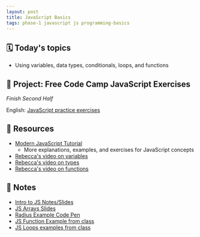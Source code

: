 ```yaml
---
layout: post
title: JavaScript Basics
tags: phase-1 javascript js programming-basics
---
```


## 🗓️ Today's topics

- Using variables, data types, conditionals, loops, and functions

## 🎯 Project: Free Code Camp JavaScript Exercises
_Finish Second Half_

English:
[JavaScript practice exercises](https://www.freecodecamp.org/learn/javascript-algorithms-and-data-structures/#basic-javascript) 


## 🔖 Resources
- [Modern JavaScript Tutorial](https://javascript.info/js) 
  - More explanations, examples, and exercises for JavaScript concepts
- [Rebecca's video on variables](https://vimeo.com/showcase/7220986/video/426872305)
- [Rebecca's video on types](https://vimeo.com/showcase/7220986/video/426872279)
- [Rebecca's video on functions](https://vimeo.com/showcase/7220986/video/426872241)

## 🦉 Notes

- [Intro to JS Notes/Slides](https://github.com/Momentum-Team-14/notes/blob/main/intro-js.md)
- [JS Arrays Slides](https://github.com/Momentum-Team-14/notes/blob/main/js-arrays.md)
- [Radius Example Code Pen](https://codepen.io/rlconley/pen/MWQEZwL)
- [JS Function Example from class](https://codepen.io/rlconley/pen/yLKMEEY)
- [JS Loops examples from class]()
